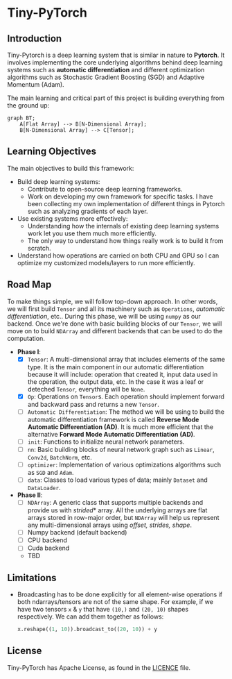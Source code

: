 # Tiny-PyTorch

## Introduction

Tiny-Pytorch is a deep learning system that is similar in nature to **Pytorch**. It involves implementing the core underlying algorithms behind deep learning systems such as **automatic differentiation** and different optimization algorithms such as Stochastic Gradient Boosting (SGD) and Adaptive Momentum (Adam).

The main learning and critical part of this project is building everything from the ground up:
```mermaid
graph BT;
    A[Flat Array] --> B[N-Dimensional Array];
    B[N-Dimensional Array] --> C[Tensor];
```

## Learning Objectives

The main objectives to build this framework:
- Build deep learning systems:
    - Contribute to open-source deep learning frameworks.
    - Work on developing my own framework for specific tasks. I have been collecting my own implementation of different things in Pytorch such as analyzing gradients of each layer.
- Use existing systems more effectively:
    - Understanding how the internals of existing deep learning systems work let you use them much more efficiently.
    - The only way to understand how things really work is to build it from scratch.
- Understand how operations are carried on both CPU and GPU so I can optimize my customized models/layers to run more efficiently.

## Road Map

To make things simple, we will follow top-down approach. In other words, we
will first build `Tensor` and all its machinery such as `Operations`,
*automatic differentiation*, etc.. During this phase, we will be using `numpy`
as our backend. Once we're done with basic building blocks of our `Tensor`, we
will move on to build `NDArray` and different backends that can be used to do
the computation.

- **Phase I**:
    - [x] `Tensor`: A multi-dimensional array that includes elements of the same
      type. It is the main component in our automatic differentiation because it
      will include: operation that created it, input data used in the operation,
      the output data, etc. In the case it was a leaf or deteched `Tensor`,
      everything will be `None`.
    - [x] `Op`: Operations on `Tensor`s. Each operation should implement forward
      and backward pass and returns a new `Tensor`.
    - [ ] `Automatic Differentiation`: The method we will be using to build the
      automatic differentiation framework is called **Reverse Mode Automatic
      Differentiation (AD)**. It is much more efficient that the alternative
      **Forward Mode Automatic Differentiation (AD)**.
    - [ ] `init`: Functions to initialize neural network parameters.
    - [ ] `nn`: Basic building blocks of neural network graph such as `Linear`,
      `Conv2d`, `BatchNorm`, etc.
    - [ ] `optimizer`: Implementation of various optimizations algorithms such as
      `SGD` and `Adam`.
    - [ ] `data`: Classes to load various types of data; mainly `Dataset` and
      `DataLoader`.
- **Phase II**:
    - [ ] `NDArray`: A generic class that supports multiple backends and
      provide us with *strided** array. All the underlying arrays are flat
      arrays stored in row-major order, but `NDArray` will help us represent
      any multi-dimensional arrays using *offset, strides, shape*.
    - [ ] Numpy backend (default backend)
    - [ ] CPU backend
    - [ ] Cuda backend
    - TBD

## Limitations

- Broadcasting has to be done explicitly for all element-wise operations if
  both ndarrays/tensors are not of the same shape. For example, if we have two
  tensors `x` & `y` that have `(10,)` and `(20, 10)` shapes respectively. We
  can add them together as follows:
  ```python
  x.reshape((1, 10)).broadcast_to((20, 10)) + y
  ```
## License
Tiny-PyTorch has Apache License, as found in the [LICENCE](LICENSE) file.
